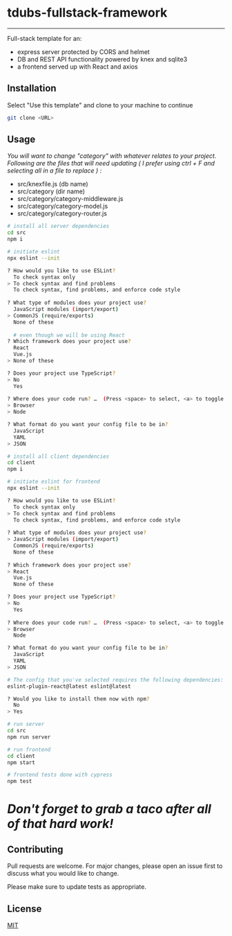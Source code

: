 # tdubs-fullstack-framework

***

Full-stack template for an:

* express server protected by CORS and helmet
* DB and REST API functionality powered by knex and sqlite3
* a frontend served up with React and axios

## Installation

Select "Use this template" and clone to your machine to continue

```bash
git clone <URL>
```

## Usage

_You will want to change "category" with whatever relates to your project. Following are the files that will need
updating ( I prefer using ctrl + F and selecting all in a file to replace ) :_

- src/knexfile.js (db name)
- src/category (dir name)
- src/category/category-middleware.js
- src/category/category-model.js
- src/category/category-router.js

```bash
# install all server dependencies
cd src
npm i

# initiate eslint 
npx eslint --init

? How would you like to use ESLint?
  To check syntax only
> To check syntax and find problems
  To check syntax, find problems, and enforce code style
  
? What type of modules does your project use?
  JavaScript modules (import/export)
> CommonJS (require/exports) 
  None of these
  
  # even though we will be using React
? Which framework does your project use?
  React
  Vue.js
> None of these

? Does your project use TypeScript?
> No
  Yes
  
? Where does your code run? …  (Press <space> to select, <a> to toggle all, <i> to invert selection)
> Browser
> Node

? What format do you want your config file to be in?
  JavaScript
  YAML
> JSON

# install all client dependencies
cd client
npm i

# initiate eslint for frontend
npx eslint --init

? How would you like to use ESLint?
  To check syntax only
> To check syntax and find problems
  To check syntax, find problems, and enforce code style
  
? What type of modules does your project use?
> JavaScript modules (import/export)
  CommonJS (require/exports) 
  None of these
  
? Which framework does your project use?
> React
  Vue.js
  None of these

? Does your project use TypeScript?
> No
  Yes
  
? Where does your code run? …  (Press <space> to select, <a> to toggle all, <i> to invert selection)
> Browser
  Node

? What format do you want your config file to be in?
  JavaScript
  YAML
> JSON

# The config that you've selected requires the following dependencies:
eslint-plugin-react@latest eslint@latest

? Would you like to install them now with npm?
  No
> Yes

# run server
cd src
npm run server

# run frontend
cd client
npm start

# frontend tests done with cypress
npm test
```

# _Don't forget to grab a taco after all of that hard work!_

## Contributing

Pull requests are welcome. For major changes, please open an issue first to discuss what you would like to change.

Please make sure to update tests as appropriate.

## License

[MIT](https://choosealicense.com/licenses/mit/)
